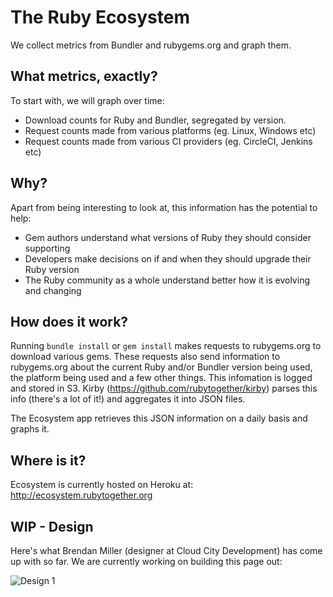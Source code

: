 # The Ruby Ecosystem

We collect metrics from Bundler and rubygems.org and graph them.

## What metrics, exactly?

To start with, we will graph over time:

* Download counts for Ruby and Bundler, segregated by version.
* Request counts made from various platforms (eg. Linux, Windows etc)
* Request counts made from various CI providers (eg. CircleCI, Jenkins etc) 

## Why?

Apart from being interesting to look at, this information has the potential to help:

* Gem authors understand what versions of Ruby they should consider supporting
* Developers make decisions on if and when they should upgrade their Ruby version
* The Ruby community as a whole understand better how it is evolving and changing


## How does it work?

Running `bundle install` or `gem install` makes requests to rubygems.org to download various gems. These requests also send information to rubygems.org about the current Ruby and/or Bundler version being used, the platform being used and a few other things. This infomation is logged and stored in S3. Kirby (https://github.com/rubytogether/kirby) parses this info (there's a lot of it!) and aggregates it into JSON files. 

The Ecosystem app retrieves this JSON information on a daily basis and graphs it.


## Where is it?

Ecosystem is currently hosted on Heroku at: http://ecosystem.rubytogether.org

## WIP - Design

Here's what Brendan Miller (designer at Cloud City Development) has come up with so far. We are currently working on building this page out:

![Design 1](https://raw.githubusercontent.com/rubytogether/ecosystem/sidk/update-readme/readme_images/design.png)
